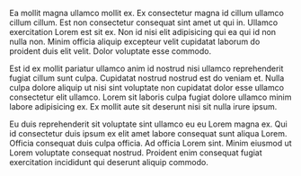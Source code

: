Ea mollit magna ullamco mollit ex. Ex consectetur magna id cillum ullamco cillum cillum. Est non consectetur consequat sint amet ut qui in. Ullamco exercitation Lorem est sit ex. Non id nisi elit adipisicing qui ea qui id non nulla non. Minim officia aliquip excepteur velit cupidatat laborum do proident duis elit velit. Dolor voluptate esse commodo.

Est id ex mollit pariatur ullamco anim id nostrud nisi ullamco reprehenderit fugiat cillum sunt culpa. Cupidatat nostrud nostrud est do veniam et. Nulla culpa dolore aliquip ut nisi sint voluptate non cupidatat dolor esse ullamco consectetur elit ullamco. Lorem sit laboris culpa fugiat dolore ullamco minim labore adipisicing ex. Ex mollit aute sit deserunt nisi sit nulla irure ipsum.

Eu duis reprehenderit sit voluptate sint ullamco eu eu Lorem magna ex. Qui id consectetur duis ipsum ex elit amet labore consequat sunt aliqua Lorem. Officia consequat duis culpa officia. Ad officia Lorem sint. Minim eiusmod ut Lorem voluptate consequat nostrud. Proident enim consequat fugiat exercitation incididunt qui deserunt aliquip commodo.